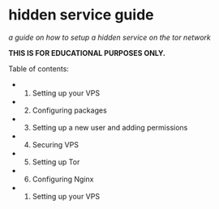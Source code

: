 # hidden service guide
*a guide on how to setup a hidden service on the tor network*

**THIS IS FOR EDUCATIONAL PURPOSES ONLY.**

Table of contents:

* 1) Setting up your VPS
* 2) Configuring packages
* 3) Setting up a new user and adding permissions
* 4) Securing VPS
* 5) Setting up Tor
* 6) Configuring Nginx


* 1) Setting up your VPS
